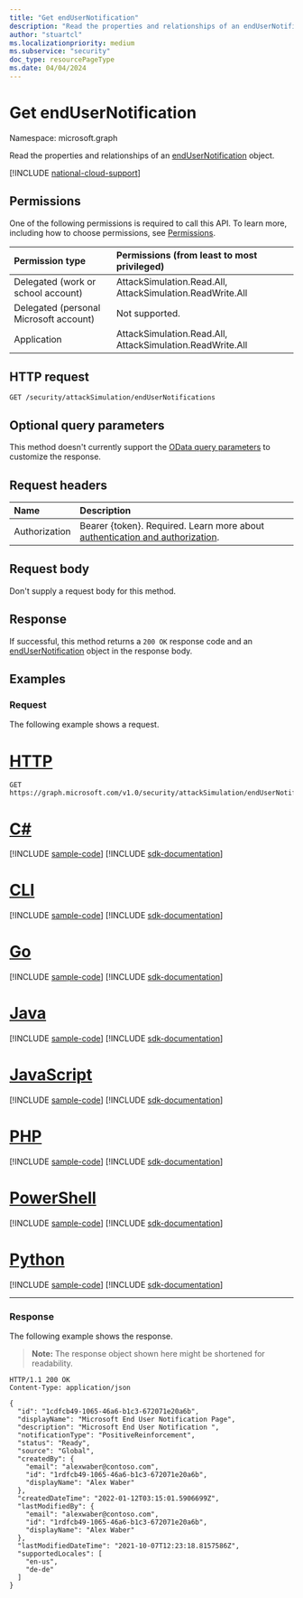 ```yaml
---
title: "Get endUserNotification"
description: "Read the properties and relationships of an endUserNotification object."
author: "stuartcl"
ms.localizationpriority: medium
ms.subservice: "security"
doc_type: resourcePageType
ms.date: 04/04/2024
---
```


# Get endUserNotification

Namespace: microsoft.graph

Read the properties and relationships of an [endUserNotification](../resources/endusernotification.md) object.

[!INCLUDE [national-cloud-support](../../includes/global-only.md)]

## Permissions

One of the following permissions is required to call this API. To learn more, including how to choose permissions, see [Permissions](/graph/permissions-reference).

| Permission type                        | Permissions (from least to most privileged)                            |
|:---------------------------------------|:-----------------------------------------------------------------------|
| Delegated (work or school account)     | AttackSimulation.Read.All, AttackSimulation.ReadWrite.All              |
| Delegated (personal Microsoft account) | Not supported.                                                         |
| Application                            | AttackSimulation.Read.All, AttackSimulation.ReadWrite.All              |

## HTTP request

<!-- {
  "blockType": "ignored"
}
-->
``` http
GET /security/attackSimulation/endUserNotifications
```

## Optional query parameters

This method doesn't currently support the [OData query parameters](/graph/query-parameters) to customize the response.

## Request headers

|Name|Description|
|:---|:---|
|Authorization|Bearer {token}. Required. Learn more about [authentication and authorization](/graph/auth/auth-concepts).|

## Request body

Don't supply a request body for this method.

## Response

If successful, this method returns a `200 OK` response code and an [endUserNotification](../resources/endusernotification.md) object in the response body.

## Examples

### Request

The following example shows a request.

# [HTTP](#tab/http)
<!-- {
  "blockType": "request",
  "name": "get_endusernotification"
}
-->
``` http
GET https://graph.microsoft.com/v1.0/security/attackSimulation/endUserNotifications
```

# [C#](#tab/csharp)
[!INCLUDE [sample-code](../includes/snippets/csharp/get-endusernotification-csharp-snippets.md)]
[!INCLUDE [sdk-documentation](../includes/snippets/snippets-sdk-documentation-link.md)]

# [CLI](#tab/cli)
[!INCLUDE [sample-code](../includes/snippets/cli/get-endusernotification-cli-snippets.md)]
[!INCLUDE [sdk-documentation](../includes/snippets/snippets-sdk-documentation-link.md)]

# [Go](#tab/go)
[!INCLUDE [sample-code](../includes/snippets/go/get-endusernotification-go-snippets.md)]
[!INCLUDE [sdk-documentation](../includes/snippets/snippets-sdk-documentation-link.md)]

# [Java](#tab/java)
[!INCLUDE [sample-code](../includes/snippets/java/get-endusernotification-java-snippets.md)]
[!INCLUDE [sdk-documentation](../includes/snippets/snippets-sdk-documentation-link.md)]

# [JavaScript](#tab/javascript)
[!INCLUDE [sample-code](../includes/snippets/javascript/get-endusernotification-javascript-snippets.md)]
[!INCLUDE [sdk-documentation](../includes/snippets/snippets-sdk-documentation-link.md)]

# [PHP](#tab/php)
[!INCLUDE [sample-code](../includes/snippets/php/get-endusernotification-php-snippets.md)]
[!INCLUDE [sdk-documentation](../includes/snippets/snippets-sdk-documentation-link.md)]

# [PowerShell](#tab/powershell)
[!INCLUDE [sample-code](../includes/snippets/powershell/get-endusernotification-powershell-snippets.md)]
[!INCLUDE [sdk-documentation](../includes/snippets/snippets-sdk-documentation-link.md)]

# [Python](#tab/python)
[!INCLUDE [sample-code](../includes/snippets/python/get-endusernotification-python-snippets.md)]
[!INCLUDE [sdk-documentation](../includes/snippets/snippets-sdk-documentation-link.md)]

---

### Response

The following example shows the response.

>**Note:** The response object shown here might be shortened for readability.

<!-- {
  "blockType": "response",
  "truncated": true,
  "@odata.type": "microsoft.graph.endUserNotification"
}
-->
``` http
HTTP/1.1 200 OK
Content-Type: application/json

{
  "id": "1cdfcb49-1065-46a6-b1c3-672071e20a6b",
  "displayName": "Microsoft End User Notification Page",
  "description": "Microsoft End User Notification ",
  "notificationType": "PositiveReinforcement",
  "status": "Ready",
  "source": "Global",
  "createdBy": {
    "email": "alexwaber@contoso.com",
    "id": "1rdfcb49-1065-46a6-b1c3-672071e20a6b",
    "displayName": "Alex Waber"
  },
  "createdDateTime": "2022-01-12T03:15:01.5906699Z",
  "lastModifiedBy": {
    "email": "alexwaber@contoso.com",
    "id": "1rdfcb49-1065-46a6-b1c3-672071e20a6b",
    "displayName": "Alex Waber"
  },
  "lastModifiedDateTime": "2021-10-07T12:23:18.8157586Z",
  "supportedLocales": [
    "en-us",
    "de-de"
  ]
}
```
